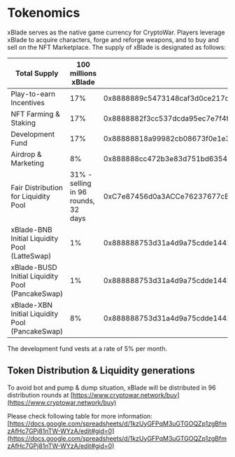 # Tokenomics

xBlade serves as the native game currency for CryptoWar. Players leverage xBlade to acquire characters, forge and reforge weapons, and to buy and sell on the NFT Marketplace. The supply of xBlade is designated as follows:

| Total Supply                                     | 100 millions xBlade                 |                                            |
| ------------------------------------------------ | ----------------------------------- | ------------------------------------------ |
| Play-to-earn Incentives                          | 17%                                 | 0x8888889c5473148caf3d0ce217c5bbe35f7d6f3f |
| NFT Farming & Staking                            | 17%                                 | 0x8888882f3cc537dcda95ec7e7f4f87ba42328ff0 |
| Development Fund                                 | 17%                                 | 0x88888818a99982cb08673f0e1e377c3af066a840 |
| Airdrop & Marketing                              | 8%                                  | 0x888888cc472b3e83d751bd635489b4818f0ec1ed |
| Fair Distribution for Liquidity Pool             | 31% - selling in 96 rounds, 32 days | 0xC7e87456d0a3ACCe76237677cE9aAfDf8B0caA70 |
| xBlade-BNB Initial Liquidity Pool (LatteSwap)    | 1%                                  | 0x888888753d31a4d9a75cdde144186c7e43338a08 |
| xBlade-BUSD Initial Liquidity Pool (PancakeSwap) | 1%                                  | 0x888888753d31a4d9a75cdde144186c7e43338a08 |
| xBlade-XBN Initial Liquidity Pool (PancakeSwap)  | 8%                                  | 0x888888753d31a4d9a75cdde144186c7e43338a08 |

The development fund vests at a rate of 5% per month.

## Token Distribution & Liquidity generations

To avoid bot and pump & dump situation, xBlade will be distributed in 96 distribution rounds at [https://www.cryptowar.network/buy](https://www.cryptowar.network/buy)

Please check following table for more information: [https://docs.google.com/spreadsheets/d/1kzUyGFPqM3uGTGOQZp1zgBfmzAfHc7GPj81nTW-WYzA/edit#gid=0](https://docs.google.com/spreadsheets/d/1kzUyGFPqM3uGTGOQZp1zgBfmzAfHc7GPj81nTW-WYzA/edit#gid=0)
